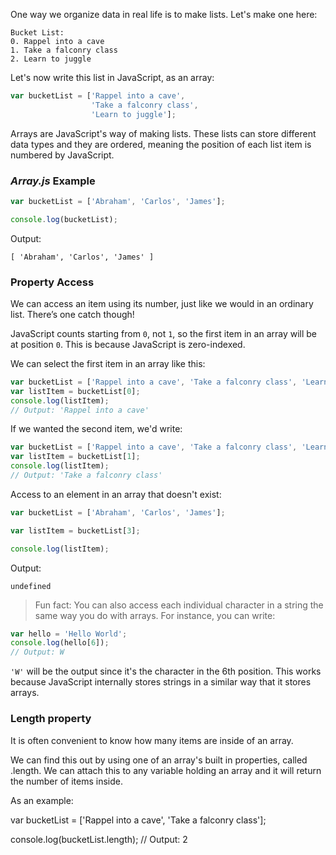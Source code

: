 One way we organize data in real life is to make lists. Let's make one here:

```
Bucket List:
0. Rappel into a cave
1. Take a falconry class
2. Learn to juggle
```

Let's now write this list in JavaScript, as an array:

``` javascript
var bucketList = ['Rappel into a cave',
                  'Take a falconry class',
                  'Learn to juggle'];
```

Arrays are JavaScript's way of making lists. These lists can store different data types and they are ordered, meaning the position of each list item is numbered by JavaScript.


### *Array.js* Example
``` js
var bucketList = ['Abraham', 'Carlos', 'James'];

console.log(bucketList);
```

Output:

```
[ 'Abraham', 'Carlos', 'James' ]
```

### Property Access

We can access an item using its number, just like we would in an ordinary list. There’s one catch though!

JavaScript counts starting from `0`, not `1`, so the first item in an array will be at position `0`. This is because JavaScript is zero-indexed.

We can select the first item in an array like this:

```js
var bucketList = ['Rappel into a cave', 'Take a falconry class', 'Learn to juggle'];
var listItem = bucketList[0];
console.log(listItem);
// Output: 'Rappel into a cave'
```

If we wanted the second item, we'd write:

```js
var bucketList = ['Rappel into a cave', 'Take a falconry class', 'Learn to juggle'];
var listItem = bucketList[1];
console.log(listItem);
// Output: 'Take a falconry class'
```

Access to an element in an array that doesn't exist:

```js
var bucketList = ['Abraham', 'Carlos', 'James'];

var listItem = bucketList[3];

console.log(listItem);
```

Output:

```
undefined
```

> Fun fact: You can also access each individual character in a string the same way you do with arrays. For instance, you can write:

```js
var hello = 'Hello World';
console.log(hello[6]);
// Output: W
```

`'W'` will be the output since it's the character in the 6th position. This works because JavaScript internally stores strings in a similar way that it stores arrays.

### Length property
It is often convenient to know how many items are inside of an array.

We can find this out by using one of an array's built in properties, called .length. We can attach this to any variable holding an array and it will return the number of items inside.

As an example:

var bucketList = ['Rappel into a cave', 'Take a falconry class'];

console.log(bucketList.length);
// Output: 2
